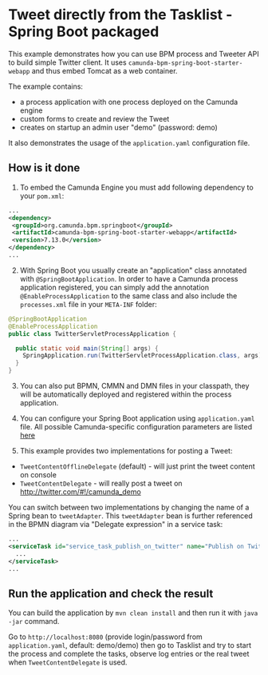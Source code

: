 # Tweet directly from the Tasklist - Spring Boot packaged

This example demonstrates how you can use BPM process and Tweeter API to build simple Twitter client. 
It uses `camunda-bpm-spring-boot-starter-webapp` and thus embed Tomcat as a web container.

The example contains:
- a process application with one process deployed on the Camunda engine
- custom forms to create and review the Tweet
- creates on startup an admin user "demo" (password: demo)

It also demonstrates the usage of the `application.yaml` configuration file.

## How is it done

1. To embed the Camunda Engine you must add following dependency to your `pom.xml`:
   
```xml
...
<dependency>
 <groupId>org.camunda.bpm.springboot</groupId>
 <artifactId>camunda-bpm-spring-boot-starter-webapp</artifactId>
 <version>7.13.0</version>
</dependency>
...
```

2. With Spring Boot you usually create an "application" class annotated with `@SpringBootApplication`. In order to have a Camunda process application
registered, you can simply add the annotation `@EnableProcessApplication` to the same class and also include the `processes.xml` file in your `META-INF` folder:

```java
@SpringBootApplication
@EnableProcessApplication
public class TwitterServletProcessApplication {

  public static void main(String[] args) {
    SpringApplication.run(TwitterServletProcessApplication.class, args);
  }
}
```

3. You can also put BPMN, CMMN and DMN files in your classpath, they will be automatically deployed and registered within the process application.

4. You can configure your Spring Boot application using `application.yaml` file. All possible Camunda-specific configuration parameters are listed [here](https://docs.camunda.org/manual/7.13/user-guide/spring-boot-integration/configuration/)

5. This example provides two implementations for posting a Tweet:
* `TweetContentOfflineDelegate` (default) - will just print the tweet content on console
* `TweetContentDelegate` - will really post a tweet on http://twitter.com/#!/camunda_demo

You can switch between two implementations by changing the name of a Spring bean to `tweetAdapter`. This `tweetAdapter` bean is further referenced in 
the BPMN diagram via "Delegate expression" in a service task:

```xml
...
<serviceTask id="service_task_publish_on_twitter" name="Publish on Twitter" camunda:delegateExpression="#{tweetAdapter}">
  ...
</serviceTask>
...
```

## Run the application and check the result

You can build the application by `mvn clean install` and then run it with `java -jar` command.

Go to `http://localhost:8080` (provide login/password from `application.yaml`, default: demo/demo) then go to Tasklist and try to start the process and complete the tasks, observe log entries or the real tweet when `TweetContentDelegate` is used.